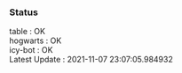 ### Status


table : OK  
hogwarts : OK  
icy-bot : OK  
Latest Update : 2021-11-07 23:07:05.984932
